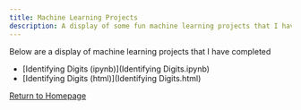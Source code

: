 ```yaml
---
title: Machine Learning Projects
description: A display of some fun machine learning projects that I have completed
---
```


Below are a display of machine learning projects that I have completed
- [Identifying Digits (ipynb)](Identifying Digits.ipynb)
- [Identifying Digits (html)](Identifying Digits.html)


[Return to Homepage](https://nicholascirigliano.github.io/) 
